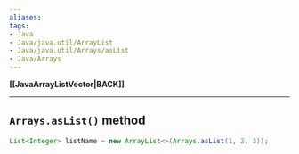 ```yaml
---
aliases:
tags:
- Java
- Java/java.util/ArrayList
- Java/java.util/Arrays/asList
- Java/Arrays
---
```

**[[JavaArrayListVector|BACK]]**

---
## `Arrays.asList()` method

```java
List<Integer> listName = new ArrayList<>(Arrays.asList(1, 2, 3));
```